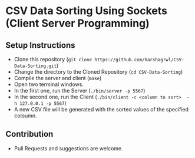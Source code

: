 # CSV Data Sorting Using Sockets (Client Server Programming)

## Setup Instructions
- Clone this repository (```git clone https://github.com/harshagrwl/CSV-Data-Sorting.git```)
- Change the directory to the Cloned Repository (```cd CSV-Data-Sorting```)
- Compile the server and client (```make```)
- Open two terminal windows.
- In the first one, run the Server (```./bin/server -p 5567```)
- In the second one, run the Client (```./bin/client -c <column to sort>  -h 127.0.0.1 -p 5567```)
- A new CSV file will be generated with the sorted values of the specified coloumn.

## Contribution
- Pull Requests and suggestions are welcome.
